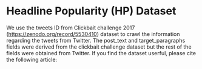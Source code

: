 # Headline Popularity (HP) Dataset
We use the tweets ID from Clickbait challenge 2017 (https://zenodo.org/record/5530410) dataset to crawl the information regarding the tweets from Twitter. 
The post_text and target_paragraphs fields were derived from the clickbait challenge dataset but the rest of the fields were obtained from Twitter. 
If you find the dataset userful, please cite the following article:

